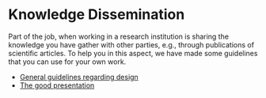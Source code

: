 # Knowledge Dissemination
Part of the job, when working in a research institution is sharing the knowledge you have gather with other parties, e.g., through publications of scientific articles.
To help you in this aspect, we have made some guidelines that you can use for your own work.

* [General guidelines regarding design](general_design_guidelines.md)
* [The good presentation](the_good_presentation.md)